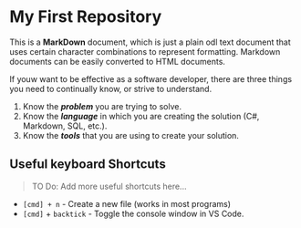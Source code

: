 # My First Repository

This is a **MarkDown** document, which is just a plain odl text document that
uses certain character combinations to represent formatting. Markdown documents
can be easily converted to HTML documents.

If youw want to be effective as a software developer, there are three things you
need to continually know, or strive to understand.

1. Know the **_problem_** you are trying to solve.
2. Know the **_language_** in which you are creating the solution (C#, Markdown,
   SQL, etc.).
3. Know the **_tools_** that you are using to create your solution.

## Useful keyboard Shortcuts

> TO Do: Add more useful shortcuts here...

- `[cmd] + n` - Create a new file (works in most programs)
- `[cmd]` + `backtick` - Toggle the console window in VS Code.
